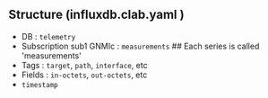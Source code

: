 ## Structure (influxdb.clab.yaml )

- DB : ``telemetry``
- Subscription sub1 GNMIc : ``measurements``     ## Each series is called 'measurements' 
- Tags : ``target``, ``path``, ``interface``, etc
- Fields : ``in-octets``, ``out-octets``, etc
- ``timestamp``

